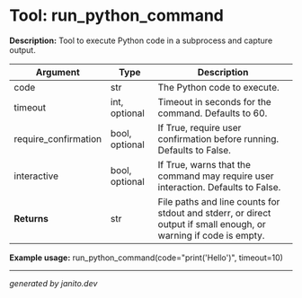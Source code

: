 # Tool: run_python_command

**Description:**
Tool to execute Python code in a subprocess and capture output.

| Argument   | Type | Description |
|------------|------|-------------|
| code       | str  | The Python code to execute. |
| timeout    | int, optional | Timeout in seconds for the command. Defaults to 60. |
| require_confirmation | bool, optional | If True, require user confirmation before running. Defaults to False. |
| interactive | bool, optional | If True, warns that the command may require user interaction. Defaults to False. |
| **Returns**| str  | File paths and line counts for stdout and stderr, or direct output if small enough, or warning if code is empty. |

**Example usage:**
run_python_command(code="print('Hello')", timeout=10)

---
_generated by janito.dev_